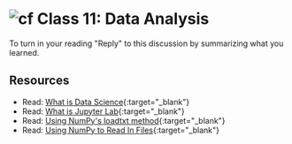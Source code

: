 # ![cf](http://i.imgur.com/7v5ASc8.png) Class 11: Data Analysis

To turn in your reading "Reply" to this discussion by summarizing what you learned.

## Resources
- Read: [What is Data Science](http://www.datascientists.net/what-is-data-science){:target="_blank"}
- Read: [What is Jupyter Lab](https://jupyterlab.readthedocs.io/en/stable/getting_started/overview.html){:target="_blank"}
- Read: [Using NumPy's loadtxt method](https://scipython.com/book/chapter-6-numpy/examples/using-numpys-loadtxt-method/){:target="_blank"}
- Read: [Using NumPy to Read In Files](https://www.dataquest.io/blog/numpy-tutorial-python/){:target="_blank"}
